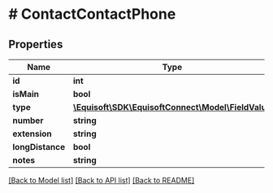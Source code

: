 # # ContactContactPhone

## Properties

Name | Type | Description | Notes
------------ | ------------- | ------------- | -------------
**id** | **int** |  | [optional]
**isMain** | **bool** |  | [optional]
**type** | [**\Equisoft\SDK\EquisoftConnect\Model\FieldValue**](FieldValue.md) |  | [optional]
**number** | **string** |  | [optional]
**extension** | **string** |  | [optional]
**longDistance** | **bool** |  | [optional]
**notes** | **string** |  | [optional]

[[Back to Model list]](../../README.md#models) [[Back to API list]](../../README.md#endpoints) [[Back to README]](../../README.md)
